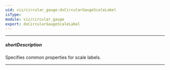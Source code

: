```yaml
---
uid: viz/circular_gauge:dxCircularGaugeScaleLabel
isType: 
module: viz/circular_gauge
export: dxCircularGaugeScaleLabel
---
```

---
##### shortDescription
Specifies common properties for scale labels.

---
<!--
Scale labels represent textual values for major scale ticks. The **label** object exposes properties that allow you to specify custom text for scale labels and properties to change the text font.
-->